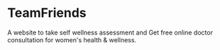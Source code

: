 # TeamFriends

A website to take self wellness assessment and Get free online doctor consultation for women's health & wellness.

